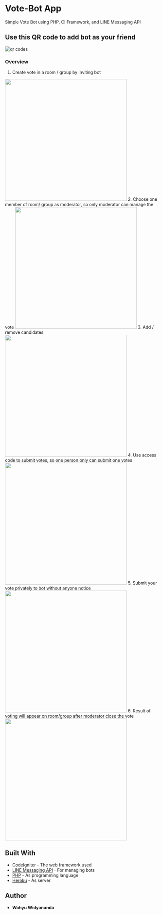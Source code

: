 # Vote-Bot App
Simple Vote Bot using PHP, CI Framework, and LINE Messaging API

## Use this QR code to add bot  as your friend
![qr codes](http://res.cloudinary.com/duniacermin/image/upload/v1516186990/votebot_qrcode_qc7jg7.png)

### Overview
1. Create vote in a room / group by inviting bot
<img src="http://res.cloudinary.com/duniacermin/image/upload/v1516192118/Screenshot_2018-01-17-19-27-02_lvh41k.png" width="400">
2. Choose one member of room/ group as moderator, so only moderator can manage the vote
<img src="http://res.cloudinary.com/duniacermin/image/upload/v1516192349/Screenshot_2018-01-17-19-32-07_yepmpe.png" width="400">
3. Add / remove candidates
<img src="http://res.cloudinary.com/duniacermin/image/upload/v1516193882/Screenshot_2018-01-17-19-57-40_dnai0u.png" width="400">
4. Use access code to submit votes, so one person only can submit one votes
<img src="http://res.cloudinary.com/duniacermin/image/upload/v1516194259/Screenshot_2018-01-17-19-58-16_b5peo5.png" width="400">
5. Submit your vote privately to bot without anyone notice
<img src="http://res.cloudinary.com/duniacermin/image/upload/v1516194381/Screenshot_2018-01-17-20-05-28_vimfhu.png" width="400"> 
6. Result of voting will appear on room/group after moderator close the vote
<img src="http://res.cloudinary.com/duniacermin/image/upload/v1516194406/Screenshot_2018-01-17-20-05-57_skpwm9.png" width="400">

## Built With

* [CodeIgniter](https://codeigniter.com/) - The web framework used
* [LINE Messaging API](https://developers.line.me) - For managing bots 
* [PHP](http://php.net/manual/en/intro-whatis.php) - As programming language
* [Heroku](https://www.heroku.com) - As server

## Author

* **Wahyu Widyananda**